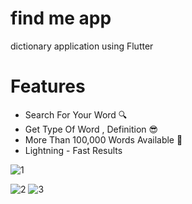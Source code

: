 # find me app

dictionary application using  Flutter 

# Features
* Search For Your Word 🔍
* Get Type Of Word , Definition  😎
* More Than 100,000 Words Available 🤯
* Lightning - Fast Results 

![1](https://user-images.githubusercontent.com/61249937/125175452-e8347380-e1d4-11eb-9999-61f6cf5708a5.jpg)

![2](https://user-images.githubusercontent.com/61249937/125175477-229e1080-e1d5-11eb-9aa0-5d53c8af2526.jpg)
![3](https://user-images.githubusercontent.com/61249937/125175509-5711cc80-e1d5-11eb-80a4-d133e382c833.jpg)
